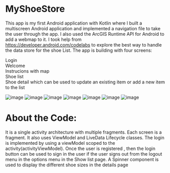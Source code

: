# MyShoeStore
 This app is my first Android application with Kotlin where I built a multiscreen Android application and implemented a navigation file to take the user through the app. I also used the ArcGIS Runtime API for Android to add a webmap to it. I took help from https://developer.android.com/codelabs to explore the best way to handle the data store for the shoe List.  The app is building with four screens:

Login  
Welcome  
Instrucions with map  
Shoe list  
Shoe detail which can be used to update an existing item or add a new item to the list  


![image](https://user-images.githubusercontent.com/6456871/147396303-e790e014-a63b-416d-8808-9005bf9467fc.png)
![image](https://user-images.githubusercontent.com/6456871/147396309-e8f059dc-6120-42a7-ac32-b70ee6710c4a.png)
![image](https://user-images.githubusercontent.com/6456871/147396324-1819ef40-23ea-4f78-90b6-b37e634f921e.png)
![image](https://user-images.githubusercontent.com/6456871/147396334-5ed593e1-74c2-45e6-b3d0-8f212b679a90.png)
![image](https://user-images.githubusercontent.com/6456871/147396348-477dc267-bd31-43a0-ad0e-6fed7ad9e17a.png)
![image](https://user-images.githubusercontent.com/6456871/147396358-ef2c640c-c668-45ea-ae6f-007c751bcdb1.png)
![image](https://user-images.githubusercontent.com/6456871/147396365-17ff024e-dddb-4973-a526-cbdb3fb31988.png)


# About the Code:
It is a single activity architecture with multiple fragments. Each screen is a fragment. It also uses ViewModel and LiveData Lifecycle classes. The login is implemented by using a viewModel scoped to the activity(activityViewModel). Once the user is registered , then the login button can be used to sign in the user if the user signs out from the logout menu in the options menu in the Show list page. A Spinner component is used to display the different shoe sizes in the details page
